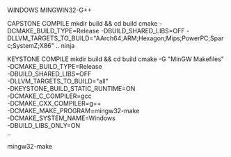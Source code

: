 WINDOWS MINGWIN32-G++


CAPSTONE COMPILE
mkdir build && cd build
cmake -DCMAKE_BUILD_TYPE=Release -DBUILD_SHARED_LIBS=OFF -DLLVM_TARGETS_TO_BUILD="AArch64;ARM;Hexagon;Mips;PowerPC;Sparc;SystemZ;X86" ..
ninja


KEYSTONE COMPILE
mkdir build && cd build
cmake -G "MinGW Makefiles" \
    -DCMAKE_BUILD_TYPE=Release \
    -DBUILD_SHARED_LIBS=OFF \
    -DLLVM_TARGETS_TO_BUILD="all" \
    -DKEYSTONE_BUILD_STATIC_RUNTIME=ON \
    -DCMAKE_C_COMPILER=gcc \
    -DCMAKE_CXX_COMPILER=g++ \
    -DCMAKE_MAKE_PROGRAM=mingw32-make \
    -DCMAKE_SYSTEM_NAME=Windows \
    -DBUILD_LIBS_ONLY=ON \
    ..

mingw32-make